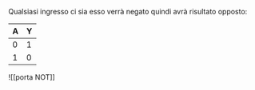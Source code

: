 Qualsiasi ingresso ci sia esso verrà negato quindi avrà risultato opposto:

| A   | Y   |
| --- | --- |
| 0   | 1   |
| 1   | 0   |
![[porta NOT]]

